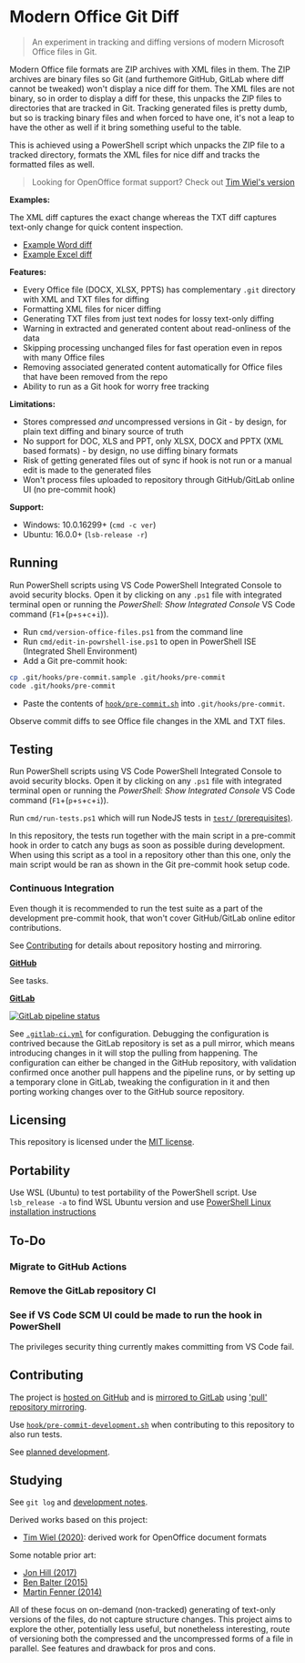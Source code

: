 # Modern Office Git Diff

> An experiment in tracking and diffing versions of modern Microsoft Office files in Git.

Modern Office file formats are ZIP archives with XML files in them.
The ZIP archives are binary files so Git (and furthemore GitHub, GitLab where diff cannot be tweaked) won't display a nice diff for them.
The XML files are not binary, so in order to display a diff for these, this unpacks the ZIP files to directories that are tracked in Git.
Tracking generated files is pretty dumb, but so is tracking binary files and when forced to have one,
it's not a leap to have the other as well if it bring something useful to the table.

This is achieved using a PowerShell script which unpacks the ZIP file to a tracked directory,
formats the XML files for nice diff and tracks the formatted files as well.

> Looking for OpenOffice format support? Check out [Tim Wiel's version](https://github.com/timwiel/libreoffice2git)

**Examples:**

The XML diff captures the exact change whereas the TXT diff captures text-only change for quick content inspection.

- [Example Word diff](https://github.com/TomasHubelbauer/modern-office-xml-git/commit/3413eacaaeb236a06033a443d7979f19207a613b)
- [Example Excel diff](https://github.com/TomasHubelbauer/modern-office-xml-git/commit/5f4ef47d345ab451f17e41ebf0befbc842ff5dba)

**Features:**

- Every Office file (DOCX, XLSX, PPTS) has complementary `.git` directory with XML and TXT files for diffing
- Formatting XML files for nicer diffing
- Generating TXT files from just text nodes for lossy text-only diffing
- Warning in extracted and generated content about read-onliness of the data
- Skipping processing unchanged files for fast operation even in repos with many Office files
- Removing associated generated content automatically for Office files that have been removed from the repo
- Ability to run as a Git hook for worry free tracking

**Limitations:**

- Stores compressed *and* uncompressed versions in Git - by design, for plain text diffing and binary source of truth
- No support for DOC, XLS and PPT, only XLSX, DOCX and PPTX (XML based formats) - by design, no use diffing binary formats
- Risk of getting generated files out of sync if hook is not run or a manual edit is made to the generated files
- Won't process files uploaded to repository through GitHub/GitLab online UI (no pre-commit hook)

**Support:**

- Windows: 10.0.16299+ (`cmd -c ver`)
- Ubuntu: 16.0.0+ (`lsb-release -r`)

## Running

Run PowerShell scripts using VS Code PowerShell Integrated Console to avoid security blocks.
Open it by clicking on any `.ps1` file with integrated terminal open or running the *PowerShell: Show Integrated Console* VS Code command (`F1`+(`p`+`s`+`c`+`i`)).

- Run `cmd/version-office-files.ps1` from the command line
- Run `cmd/edit-in-powrshell-ise.ps1` to open in PowerShell ISE (Integrated Shell Environment)
- Add a Git pre-commit hook:

```sh
cp .git/hooks/pre-commit.sample .git/hooks/pre-commit
code .git/hooks/pre-commit
```

- Paste the contents of [`hook/pre-commit.sh`](hook/pre-commit.sh) into `.git/hooks/pre-commit`.

Observe commit diffs to see Office file changes in the XML and TXT files.

## Testing

Run PowerShell scripts using VS Code PowerShell Integrated Console to avoid security blocks.
Open it by clicking on any `.ps1` file with integrated terminal open or running the *PowerShell: Show Integrated Console* VS Code command (`F1`+(`p`+`s`+`c`+`i`)).

Run `cmd/run-tests.ps1` which will run NodeJS tests in [`test/` (prerequisites)](/test).

In this repository, the tests run together with the main script in a pre-commit hook in order to catch any bugs as soon as possible during development.
When using this script as a tool in a repository other than this one, only the main script would be ran as shown in the Git pre-commit hook setup code.

### Continuous Integration

Even though it is recommended to run the test suite as a part of the development pre-commit hook, that won't cover GitHub/GitLab online editor contributions.

See [Contributing](#Contributing) for details about repository hosting and mirroring.

**[GitHub](doc/tasks.md)**

See tasks.

**[GitLab](https://gitlab.com/TomasHubelbauer/modern-office-git-diff/pipelines)**

[![GitLab pipeline status](https://gitlab.com/TomasHubelbauer/modern-office-git-diff/badges/master/pipeline.svg)](https://gitlab.com/TomasHubelbauer/modern-office-git-diff/commits/master)

See [`.gitlab-ci.yml`](.gitlab-ci.yml) for configuration. Debugging the configuration is contrived because the GitLab repository is set as a pull mirror, which means introducing changes in it will stop the pulling from happening. The configuration can either be changed in the GitHub repository, with validation confirmed once another pull happens and the pipeline runs, or by setting up a temporary clone in GitLab, tweaking the configuration in it and then porting working changes over to the GitHub source repository.

## Licensing

This repository is licensed under the [MIT license](LICENSE.md).

## Portability

Use WSL (Ubuntu) to test portability of the PowerShell script.
Use `lsb_release -a` to find WSL Ubuntu version and use
[PowerShell Linux installation instructions](https://github.com/PowerShell/PowerShell/blob/master/docs/installation/linux.md)

## To-Do

### Migrate to GitHub Actions

### Remove the GitLab repository CI

### See if VS Code SCM UI could be made to run the hook in PowerShell

The privileges security thing currently makes committing from VS Code fail.

## Contributing

The project is [hosted on GitHub](https://github.com/TomasHubelbauer/modern-office-git-diff)
and is [mirrored to GitLab](https://gitlab.com/TomasHubelbauer/modern-office-git-diff)
using ['pull' repository mirroring](https://docs.gitlab.com/ee/workflow/repository_mirroring.html).

Use [`hook/pre-commit-development.sh`](hook/pre-commit-development.sh) when contributing to this repository to also run tests.

See [planned development](doc/tasks.md).

## Studying

See `git log` and [development notes](doc/notes.md).

Derived works based on this project:

- [Tim Wiel (2020)](https://github.com/timwiel/libreoffice2git): derived work for OpenOffice document formats

Some notable prior art:

- [Jon Hill (2017)](https://www.ficonsulting.com/filabs/MSOfficeGit)
- [Ben Balter (2015)](https://ben.balter.com/2015/02/06/word-diff)
- [Martin Fenner (2014)](http://blog.martinfenner.org/2014/08/25/using-microsoft-word-with-git)

All of these focus on on-demand (non-tracked) generating of text-only versions of the files, do not capture structure changes.
This project aims to explore the other, potentially less useful, but nonetheless interesting, route of versioning both
the compressed and the uncompressed forms of a file in parallel. See features and drawback for pros and cons.
